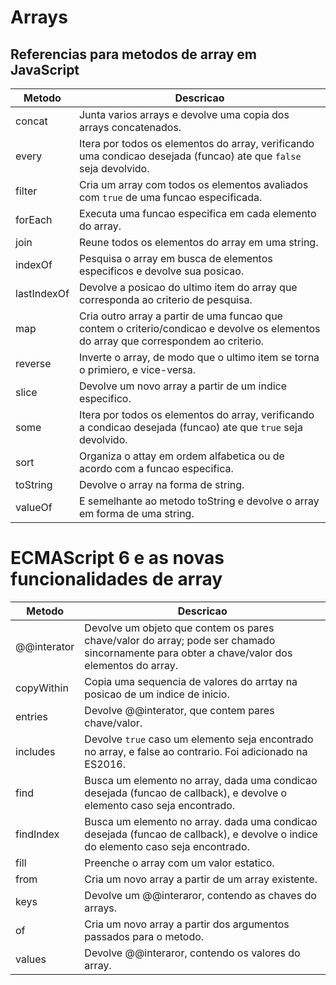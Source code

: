# Arrays

## Referencias para metodos de array em JavaScript

Metodo            |     Descricao
------            |     -----
concat            |     Junta varios arrays e devolve uma copia dos arrays concatenados.
every             |     Itera por todos os elementos do array, verificando uma condicao desejada (funcao) ate que `false` seja devolvido.
filter            |     Cria um array com todos os elementos avaliados com `true` de uma funcao especificada.
forEach           |     Executa uma funcao especifica em cada elemento do array.
join              |     Reune todos os elementos do array em uma string.
indexOf           |     Pesquisa o array em busca de elementos especificos e devolve sua posicao.
lastIndexOf       |     Devolve a posicao do ultimo item  do array que corresponda ao criterio de pesquisa.
map               |     Cria outro array a partir de uma funcao que contem o criterio/condicao e devolve os elementos do array que correspondem ao criterio.
reverse           |     Inverte o array, de modo que o ultimo item se torna o primiero, e vice-versa.
slice             |     Devolve um novo array a partir de um indice especifico.
some              |     Itera por todos os elementos do array, verificando a condicao desejada (funcao) ate que `true` seja devolvido.
sort              |     Organiza o attay em ordem alfabetica ou de acordo com a funcao especifica.
toString          |     Devolve o array na forma de string.
valueOf           |     E semelhante ao metodo toString e devolve o array em forma de uma string.


# ECMAScript 6 e as novas funcionalidades de array

Metodo            |     Descricao
------            |     ------
@@interator       |     Devolve um objeto que contem os pares chave/valor do array; pode ser chamado sincornamente para obter a chave/valor dos elementos do array.
copyWithin        |     Copia uma sequencia de valores do arrtay na posicao de um indice de inicio.
entries           |     Devolve @@interator, que contem pares chave/valor.
includes          |     Devolve `true` caso um elemento seja encontrado no array, e false ao contrario. Foi adicionado na ES2016.
find              |     Busca um elemento no array, dada uma condicao desejada (funcao de callback), e devolve o elemento caso seja encontrado.
findIndex         |     Busca um elemento no array. dada uma condicao desejada (funcao de callback), e devolve o indice do elemento caso seja encontrado.
fill              |     Preenche o array com um valor estatico.
from              |     Cria um novo array a partir de um array existente.
keys              |     Devolve um @@interaror, contendo as chaves do arrays.
of                |     Cria um novo array a partir dos argumentos passados para o metodo.
values            |     Devolve @@interaror, contendo os valores do array.